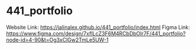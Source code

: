 # 441_portfolio
Website Link: https://jalinalex.github.io/441_portfolio/index.html
Figma Link: https://www.figma.com/design/7xfILcZ3F6M4RCbDbOIr7F/441_portfolio?node-id=4-90&t=Og3xClGw2TmLe5UW-1
